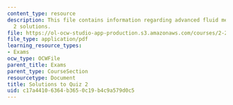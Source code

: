 ```yaml
---
content_type: resource
description: This file contains information regarding advanced fluid mechanics, quiz
  2 solutions.
file: https://ol-ocw-studio-app-production.s3.amazonaws.com/courses/2-25-advanced-fluid-mechanics-fall-2013/c17a44106364b3650c19b4c9a579d0c5_MIT2_25F13_SolQuiz2.pdf
file_type: application/pdf
learning_resource_types:
- Exams
ocw_type: OCWFile
parent_title: Exams
parent_type: CourseSection
resourcetype: Document
title: Solutions to Quiz 2
uid: c17a4410-6364-b365-0c19-b4c9a579d0c5
---
```

